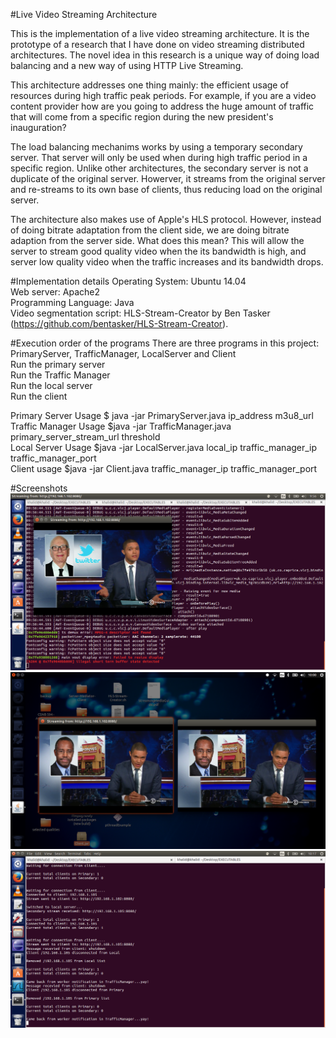 #Live Video Streaming Architecture 

This is the implementation of a live video streaming architecture. It is the prototype of a research that I have done on video streaming
distributed architectures. The novel idea in this research is a unique way of doing load balancing and a new way of using HTTP Live Streaming. 

This architecture addresses one thing mainly: the efficient usage of resources during high traffic peak periods. 
For example, if you are a video content provider how are you going to address the huge amount of traffic that will come from a specific region 
during the new president's inauguration?

The load balancing mechanims works by using a temporary secondary server. That server will only be used when during high traffic period in
a specific region. Unlike other architectures, the secondary server is not a duplicate of the original server. Howerver, it streams from 
the original server and re-streams to its own base of clients, thus reducing load on the original server. 

The architecture also makes use of Apple's HLS protocol. However, instead of doing bitrate adaptation from the client side, we are doing 
bitrate adaption from the server side. What does this mean? This will allow the server to stream good quality video when the its bandwidth is high, 
and server low quality video when the traffic increases and its bandwidth drops. 

#Implementation details
Operating System: Ubuntu 14.04 <br/>
Web server:  Apache2 <br/>
Programming Language: Java <br/>
Video segmentation script: HLS-Stream-Creator by Ben Tasker (https://github.com/bentasker/HLS-Stream-Creator). <br/>

#Execution order of the programs 
There are three programs in this project: PrimaryServer, TrafficManager, LocalServer and Client <br/>
Run the primary server </br>
Run the Traffic Manager </br>
Run the local server </br>
Run the client </br>

Primary Server Usage
$ java -jar PrimaryServer.java ip_address m3u8_url
</br>
Traffic Manager Usage
$java -jar TrafficManager.java primary_server_stream_url threshold
</br>
Local Server Usage
$java -jar LocalServer.java local_ip traffic_manager_ip traffic_manager_port
</br>
Client usage
$java -jar Client.java traffic_manager_ip traffic_manager_port

#Screenshots
![Screenshot](Images/client-3.png)
![Screenshot](Images/client-synchronization.png)
![Screenshot](Images/trafficmanager-3-tracking.png)
